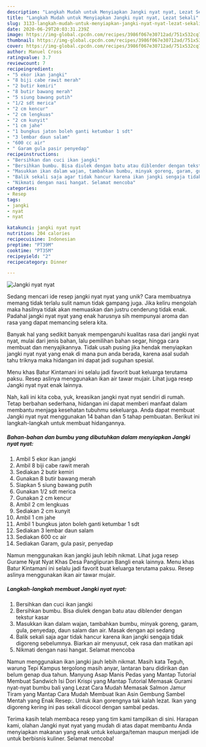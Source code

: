 ```yaml
---
description: "Langkah Mudah untuk Menyiapkan Jangki nyat nyat, Lezat Sekali"
title: "Langkah Mudah untuk Menyiapkan Jangki nyat nyat, Lezat Sekali"
slug: 3133-langkah-mudah-untuk-menyiapkan-jangki-nyat-nyat-lezat-sekali
date: 2020-06-29T20:03:31.239Z
image: https://img-global.cpcdn.com/recipes/3986f067e30712ad/751x532cq70/jangki-nyat-nyat-foto-resep-utama.jpg
thumbnail: https://img-global.cpcdn.com/recipes/3986f067e30712ad/751x532cq70/jangki-nyat-nyat-foto-resep-utama.jpg
cover: https://img-global.cpcdn.com/recipes/3986f067e30712ad/751x532cq70/jangki-nyat-nyat-foto-resep-utama.jpg
author: Manuel Cross
ratingvalue: 3.7
reviewcount: 7
recipeingredient:
- "5 ekor ikan jangki"
- "8 biji cabe rawit merah"
- "2 butir kemiri"
- "8 butir bawang merah"
- "5 siung bawang putih"
- "1/2 sdt merica"
- "2 cm kencur"
- "2 cm lengkuas"
- "2 cm kunyit"
- "1 cm jahe"
- "1 bungkus jaton boleh ganti ketumbar 1 sdt"
- "3 lembar daun salam"
- "600 cc air"
- " Garam gula pasir penyedap"
recipeinstructions:
- "Bersihkan dan cuci ikan jangki"
- "Bersihkan bumbu. Bisa diulek dengan batu atau diblender dengan tekstur kasar"
- "Masukkan ikan dalam wajan, tambahkan bumbu, minyak goreng, garam, gula, penyedap, daun salam dan air. Masak dengan api sedang"
- "Balik sekali saja agar tidak hancur karena ikan jangki sengaja tidak digoreng sebelumnya. Biarkan air menyusut, cek rasa dan matikan api"
- "Nikmati dengan nasi hangat. Selamat mencoba"
categories:
- Resep
tags:
- jangki
- nyat
- nyat

katakunci: jangki nyat nyat 
nutrition: 204 calories
recipecuisine: Indonesian
preptime: "PT39M"
cooktime: "PT35M"
recipeyield: "2"
recipecategory: Dinner

---
```



![Jangki nyat nyat](https://img-global.cpcdn.com/recipes/3986f067e30712ad/751x532cq70/jangki-nyat-nyat-foto-resep-utama.jpg)

Sedang mencari ide resep jangki nyat nyat yang unik? Cara membuatnya memang tidak terlalu sulit namun tidak gampang juga. Jika keliru mengolah maka hasilnya tidak akan memuaskan dan justru cenderung tidak enak. Padahal jangki nyat nyat yang enak harusnya sih mempunyai aroma dan rasa yang dapat memancing selera kita.

Banyak hal yang sedikit banyak mempengaruhi kualitas rasa dari jangki nyat nyat, mulai dari jenis bahan, lalu pemilihan bahan segar, hingga cara membuat dan menyajikannya. Tidak usah pusing jika hendak menyiapkan jangki nyat nyat yang enak di mana pun anda berada, karena asal sudah tahu triknya maka hidangan ini dapat jadi suguhan spesial.

Menu khas Batur Kintamani ini selalu jadi favorit buat keluarga terutama paksu. Resep aslinya menggunakan ikan air tawar mujair. Lihat juga resep Jangki nyat nyat enak lainnya.


Nah, kali ini kita coba, yuk, kreasikan jangki nyat nyat sendiri di rumah. Tetap berbahan sederhana, hidangan ini dapat memberi manfaat dalam membantu menjaga kesehatan tubuhmu sekeluarga. Anda dapat membuat Jangki nyat nyat menggunakan 14 bahan dan 5 tahap pembuatan. Berikut ini langkah-langkah untuk membuat hidangannya.

<!--inarticleads1-->

##### Bahan-bahan dan bumbu yang dibutuhkan dalam menyiapkan Jangki nyat nyat:

1. Ambil 5 ekor ikan jangki
1. Ambil 8 biji cabe rawit merah
1. Sediakan 2 butir kemiri
1. Gunakan 8 butir bawang merah
1. Siapkan 5 siung bawang putih
1. Gunakan 1/2 sdt merica
1. Gunakan 2 cm kencur
1. Ambil 2 cm lengkuas
1. Sediakan 2 cm kunyit
1. Ambil 1 cm jahe
1. Ambil 1 bungkus jaton boleh ganti ketumbar 1 sdt
1. Sediakan 3 lembar daun salam
1. Sediakan 600 cc air
1. Sediakan  Garam, gula pasir, penyedap


Namun menggunakan ikan jangki jauh lebih nikmat. Lihat juga resep Gurame Nyat Nyat Khas Desa Panglipuran Bangli enak lainnya. Menu khas Batur Kintamani ini selalu jadi favorit buat keluarga terutama paksu. Resep aslinya menggunakan ikan air tawar mujair. 

<!--inarticleads2-->

##### Langkah-langkah membuat Jangki nyat nyat:

1. Bersihkan dan cuci ikan jangki
1. Bersihkan bumbu. Bisa diulek dengan batu atau diblender dengan tekstur kasar
1. Masukkan ikan dalam wajan, tambahkan bumbu, minyak goreng, garam, gula, penyedap, daun salam dan air. Masak dengan api sedang
1. Balik sekali saja agar tidak hancur karena ikan jangki sengaja tidak digoreng sebelumnya. Biarkan air menyusut, cek rasa dan matikan api
1. Nikmati dengan nasi hangat. Selamat mencoba


Namun menggunakan ikan jangki jauh lebih nikmat. Masih kata Teguh, warung Tepi Kampus tergolong masih anyar, lantaran baru didirikan dan belum genap dua tahun. Manyung Asap Manis Pedas yang Mantap Tutorial Membuat Sandwich Isi Dori Krispi yang Mantap Tutorial Memasak Gurami nyat-nyat bumbu bali yang Lezat Cara Mudah Memasak Salmon Jamur Tiram yang Mantap Cara Mudah Membuat Ikan Asin Gembung Sambel Mentah yang Enak Resep:. Untuk ikan gorengnya tak kalah lezat. Ikan yang digoreng kering ini pas sekali dicocol dengan sambal pedas. 

Terima kasih telah membaca resep yang tim kami tampilkan di sini. Harapan kami, olahan Jangki nyat nyat yang mudah di atas dapat membantu Anda menyiapkan makanan yang enak untuk keluarga/teman maupun menjadi ide untuk berbisnis kuliner. Selamat mencoba!
